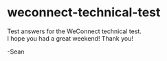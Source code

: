 # weconnect-technical-test

Test answers for the WeConnect technical test.  
I hope you had a great weekend!  Thank you!

-Sean
